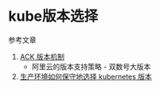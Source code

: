 # kube版本选择

参考文章

1. [ACK 版本机制](https://help.aliyun.com/document_detail/115453.htm)
    - 阿里云的版本支持策略 - 双数号大版本
2. [生产环境如何保守地选择 kubernetes 版本](https://blog.k8s.li/How-to-choose-the-right-version-of-kubernetes.html)

